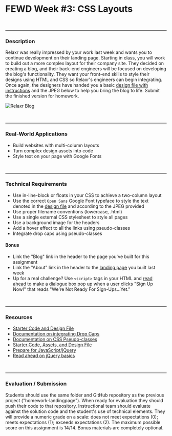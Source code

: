 # FEWD Week #3: CSS Layouts


<br>

---


### Description 


Relaxr was really impressed by your work last week and wants you to continue development on their landing page. Starting in class, you will work to build out a more complex layout for their company site. They decided on creating a blog, and their back-end engineers will be focused on developing the blog's functionality. They want your front-end skills to style their designs using HTML and CSS so Relaxr's engineers can begin integrating. Once again, the designers have handed you a basic [design file with instructions](starter_code/readme) and the JPEG below to help you bring the blog to life. Submit the finished version for homework.

![Relaxr Blog](starter_code/images/relaxr_blog.jpg)

<br>

---


### Real-World Applications

- Build websites with multi-column layouts
- Turn complex design assets into code
- Style text on your page with Google Fonts

<br>

---


### Technical Requirements 

- Use in-line-block or floats in your CSS to achieve a two-column layout
- Use the correct ```Open Sans``` Google Font typeface to style the text denoted in the [design file](starter_code/readme) and according to the JPEG provided
- Use proper filename conventions (lowercase, .html)
- Use a single external CSS stylesheet to style all pages
- Use a background image for the headers
- Add a hover effect to all the links using pseudo-classes
- Integrate drop caps using pseudo-classes


#### Bonus
- Link the "Blog" link in the header to the page you've built for this assignment
- Link the "About" link in the header to the [landing page](../../Week_02_Styling/Assignment/starter_code/images/relaxr_landing.jpg) you built last week
- Up for a real challenge? Use ```<script>``` tags in your HTML and [read ahead](https://learn.jquery.com/events/event-basics/) to make a dialogue box pop up when a user clicks "Sign Up Now!" that reads "We're Not Ready For Sign-Ups...Yet."

<br>

---

### Resources

- [Starter Code and Design File](starter_code/readme)
- [Documentation on integrating Drop Caps](https://css-tricks.com/snippets/css/drop-caps/)
- [Documentation on CSS Pseudo-classes](http://www.w3schools.com/CSS/CSS_pseudo_classes.asp)
- [Starter Code, Assets, and Design File](starter_code/)
- [Prepare for JavaScript/jQuery](https://generalassemb.ly/online/videos/what-can-you-do-with-javascript)
- [Read ahead on jQuery basics](https://learn.jquery.com/events/event-basics/)

<br>

---

### Evaluation / Submission

Students should use the same folder and GitHub repository as the previous project ("homework-landingpage"). When ready for evaluation they should push their code to that repository. Instructional team should evaluate against the solution code and the student's use of technical elements. They will provide a numeric grade on a scale: does not meet expectations (0); meets expectations (1); exceeds expectations (2). The maximum possible score on this assignment is 14/14.  Bonus materials are completely optional.

